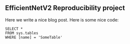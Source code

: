## EfficientNetV2 Reproducibility project

Here we write a nice blog post. Here is some nice code:

 ```tsql
 SELECT *
 FROM sys.tables
 WHERE [name] = 'SomeTable'
 ```
